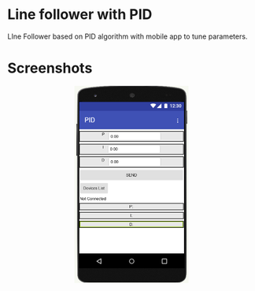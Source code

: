 # Line follower with PID
LIne Follower based on PID algorithm with mobile app to tune parameters.


# Screenshots


<p align="center">
  <img src="data/Mobile.png" height = "400"/>
</p>
